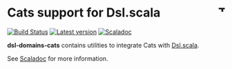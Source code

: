# Cats support for Dsl.scala <a href="http://thoughtworks.com/"><img align="right" src="https://www.thoughtworks.com/imgs/tw-logo.png" title="ThoughtWorks" height="15"/></a>

[![Build Status](https://travis-ci.org/ThoughtWorksInc/dsl-domains-cats.svg?branch=master)](https://travis-ci.org/ThoughtWorksInc/dsl-domains-cats)
[![Latest version](https://index.scala-lang.org/ThoughtWorksInc/dsl-domains-cats/latest.svg)](https://index.scala-lang.org/ThoughtWorksInc/dsl-domains-cats)
[![Scaladoc](https://javadoc.io/badge/com.thoughtworks.dsl/domains-cats_2.12.svg?label=scaladoc)](https://javadoc.io/page/com.thoughtworks.dsl/domains-cats_2.12/latest/com/thoughtworks/dsl/domains/cats$.html)

**dsl-domains-cats** contains utilities to integrate Cats with [Dsl.scala](https://github.com/ThoughtWorksInc/Dsl.scala).

See [Scaladoc](https://javadoc.io/page/com.thoughtworks.dsl/domains-cats_2.12/latest/com/thoughtworks/dsl/domains/cats$.html) for more information.
